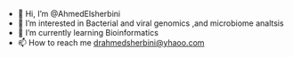 - 👋 Hi, I’m @AhmedElsherbini
- 👀 I’m interested in Bacterial and viral genomics ,and microbiome analtsis
- 🌱 I’m currently learning Bioinformatics 
- 📫 How to reach me drahmedsherbini@yhaoo.com

<!---
AhmedElsherbini/AhmedElsherbini is a ✨ special ✨ repository because its `README.md` (this file) appears on your GitHub profile.
You can click the Preview link to take a look at your changes.
--->
